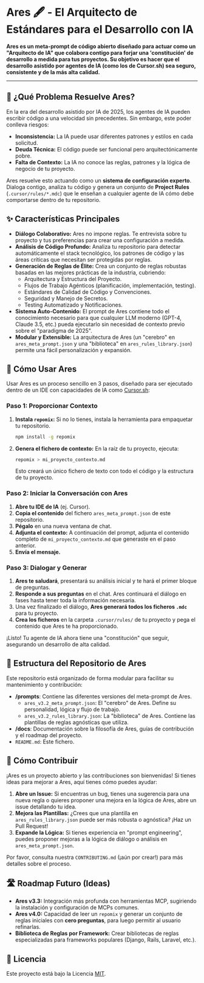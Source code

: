 # Ares 🖋️ - El Arquitecto de Estándares para el Desarrollo con IA

**Ares es un meta-prompt de código abierto diseñado para actuar como un "Arquitecto de IA" que colabora contigo para forjar una 'constitución' de desarrollo a medida para tus proyectos. Su objetivo es hacer que el desarrollo asistido por agentes de IA (como los de Cursor.sh) sea seguro, consistente y de la más alta calidad.**

---

## 🤔 ¿Qué Problema Resuelve Ares?

En la era del desarrollo asistido por IA de 2025, los agentes de IA pueden escribir código a una velocidad sin precedentes. Sin embargo, este poder conlleva riesgos:

-   **Inconsistencia:** La IA puede usar diferentes patrones y estilos en cada solicitud.
-   **Deuda Técnica:** El código puede ser funcional pero arquitectónicamente pobre.
-   **Falta de Contexto:** La IA no conoce las reglas, patrones y la lógica de negocio de tu proyecto.

Ares resuelve esto actuando como un **sistema de configuración experto**. Dialoga contigo, analiza tu código y genera un conjunto de **Project Rules** (`.cursor/rules/*.mdc`) que le enseñan a cualquier agente de IA cómo debe comportarse dentro de tu repositorio.

## ✨ Características Principales

-   **Diálogo Colaborativo:** Ares no impone reglas. Te entrevista sobre tu proyecto y tus preferencias para crear una configuración a medida.
-   **Análisis de Código Profundo:** Analiza tu repositorio para detectar automáticamente el stack tecnológico, los patrones de código y las áreas críticas que necesitan ser protegidas por reglas.
-   **Generación de Reglas de Élite:** Crea un conjunto de reglas robustas basadas en las mejores prácticas de la industria, cubriendo:
    -   Arquitectura y Estructura del Proyecto.
    -   Flujos de Trabajo Agénticos (planificación, implementación, testing).
    -   Estándares de Calidad de Código y Convenciones.
    -   Seguridad y Manejo de Secretos.
    -   Testing Automatizado y Notificaciones.
-   **Sistema Auto-Contenido:** El prompt de Ares contiene todo el conocimiento necesario para que cualquier LLM moderno (GPT-4, Claude 3.5, etc.) pueda ejecutarlo sin necesidad de contexto previo sobre el "paradigma de 2025".
-   **Modular y Extensible:** La arquitectura de Ares (un "cerebro" en `ares_meta_prompt.json` y una "biblioteca" en `ares_rules_library.json`) permite una fácil personalización y expansión.

## 🚀 Cómo Usar Ares

Usar Ares es un proceso sencillo en 3 pasos, diseñado para ser ejecutado dentro de un IDE con capacidades de IA como [Cursor.sh](https://cursor.sh/):

### Paso 1: Proporcionar Contexto

1.  **Instala `repomix`:** Si no lo tienes, instala la herramienta para empaquetar tu repositorio.
    ```bash
    npm install -g repomix
    ```
2.  **Genera el fichero de contexto:** En la raíz de tu proyecto, ejecuta:
    ```bash
    repomix > mi_proyecto_contexto.md
    ```
    Esto creará un único fichero de texto con todo el código y la estructura de tu proyecto.

### Paso 2: Iniciar la Conversación con Ares

1.  **Abre tu IDE de IA** (ej. Cursor).
2.  **Copia el contenido** del fichero `ares_meta_prompt.json` de este repositorio.
3.  **Pégalo** en una nueva ventana de chat.
4.  **Adjunta el contexto:** A continuación del prompt, adjunta el contenido completo de `mi_proyecto_contexto.md` que generaste en el paso anterior.
5.  **Envía el mensaje.**

### Paso 3: Dialogar y Generar

1.  **Ares te saludará**, presentará su análisis inicial y te hará el primer bloque de preguntas.
2.  **Responde a sus preguntas** en el chat. Ares continuará el diálogo en fases hasta tener toda la información necesaria.
3.  Una vez finalizado el diálogo, **Ares generará todos los ficheros `.mdc`** para tu proyecto.
4.  **Crea los ficheros** en la carpeta `.cursor/rules/` de tu proyecto y pega el contenido que Ares te ha proporcionado.

¡Listo! Tu agente de IA ahora tiene una "constitución" que seguir, asegurando un desarrollo de alta calidad.

## 🔧 Estructura del Repositorio de Ares

Este repositorio está organizado de forma modular para facilitar su mantenimiento y contribución:

-   **/prompts**: Contiene las diferentes versiones del meta-prompt de Ares.
    -   `ares_v3.2_meta_prompt.json`: El "cerebro" de Ares. Define su personalidad, lógica y flujo de trabajo.
    -   `ares_v3.2_rules_library.json`: La "biblioteca" de Ares. Contiene las plantillas de reglas agnósticas que utiliza.
-   **/docs**: Documentación sobre la filosofía de Ares, guías de contribución y el roadmap del proyecto.
-   `README.md`: Este fichero.

## 🤝 Cómo Contribuir

¡Ares es un proyecto abierto y las contribuciones son bienvenidas! Si tienes ideas para mejorar a Ares, aquí tienes cómo puedes ayudar:

1.  **Abre un Issue:** Si encuentras un bug, tienes una sugerencia para una nueva regla o quieres proponer una mejora en la lógica de Ares, abre un issue detallando tu idea.
2.  **Mejora las Plantillas:** ¿Crees que una plantilla en `ares_rules_library.json` puede ser más robusta o agnóstica? ¡Haz un Pull Request!
3.  **Expande la Lógica:** Si tienes experiencia en "prompt engineering", puedes proponer mejoras a la lógica de diálogo o análisis en `ares_meta_prompt.json`.

Por favor, consulta nuestra `CONTRIBUTING.md` (¡aún por crear!) para más detalles sobre el proceso.

## 🛣️ Roadmap Futuro (Ideas)

-   **Ares v3.3:** Integración más profunda con herramientas MCP, sugiriendo la instalación y configuración de MCPs comunes.
-   **Ares v4.0:** Capacidad de leer un `repomix` y generar un conjunto de reglas iniciales con **cero preguntas**, para luego permitir al usuario refinarlas.
-   **Biblioteca de Reglas por Framework:** Crear bibliotecas de reglas especializadas para frameworks populares (Django, Rails, Laravel, etc.).

## 📜 Licencia

Este proyecto está bajo la Licencia [MIT](LICENSE).

